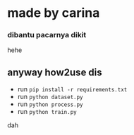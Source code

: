 # made by carina
### dibantu pacarnya dikit
hehe

## anyway how2use dis
- run `pip install -r requirements.txt`
- run `python dataset.py`
- run `python process.py`
- run `python train.py`

dah

